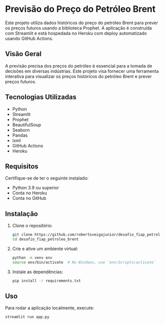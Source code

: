 # Previsão do Preço do Petróleo Brent

Este projeto utiliza dados históricos do preço do petróleo Brent para prever os preços futuros usando a biblioteca Prophet. A aplicação é construída com Streamlit e está hospedada no Heroku com deploy automatizado usando GitHub Actions.

## Visão Geral

A previsão precisa dos preços do petróleo é essencial para a tomada de decisões em diversas indústrias. Este projeto visa fornecer uma ferramenta interativa para visualizar os preços históricos do petróleo Brent e prever preços futuros.

## Tecnologias Utilizadas

- Python
- Streamlit
- Prophet
- BeautifulSoup
- Seaborn
- Pandas
- lxml
- GitHub Actions
- Heroku

## Requisitos

Certifique-se de ter o seguinte instalado:

- Python 3.9 ou superior
- Conta no Heroku
- Conta no GitHub

## Instalação

1. Clone o repositório:

    ```sh
    git clone https://github.com/robertoveigajunior/desafio_fiap_petroleo_brent.git
    cd desafio_fiap_petroleo_brent
    ```

2. Crie e ative um ambiente virtual:

    ```sh
    python -m venv env
    source env/bin/activate  # No Windows, use `env\Scripts\activate`
    ```

3. Instale as dependências:

    ```sh
    pip install -r requirements.txt
    ```

## Uso

Para rodar a aplicação localmente, execute:

```sh
streamlit run app.py
